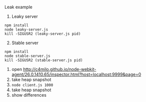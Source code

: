 Leak example

1. Leaky server

```shell
npm install
node leaky-server.js
kill -SIGUSR2 (leaky-server.js pid)
```

2. Stable server

```shell
npm install
node stable-server.js
kill -SIGUSR2 (stable-server.js pid)
```

1. open http://c4milo.github.io/node-webkit-agent/26.0.1410.65/inspector.html?host=localhost:9999&page=0
2. take heap snapshot
3. `node client.js 1000`
4. take heap snapshot
5. show differences
